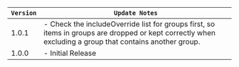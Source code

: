 | `Version` | `Update Notes`                                                                                                                                          |
|-----------|---------------------------------------------------------------------------------------------------------------------------------------------------------|
| 1.0.1     | - Check the includeOverride list for groups first, so items in groups are dropped or kept correctly when excluding a group that contains another group. |
| 1.0.0     | - Initial Release                                                                                                                                       |